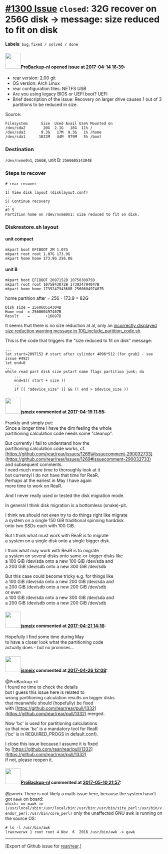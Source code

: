 [\#1300 Issue](https://github.com/rear/rear/issues/1300) `closed`: 32G recover on 256G disk -&gt; message: size reduced to fit on disk
======================================================================================================================================

**Labels**: `bug`, `fixed / solved / done`

#### <img src="https://avatars.githubusercontent.com/u/515451?u=4f985fa15d087babc5049c337be90b42b56c8b8b&v=4" width="50">[ProBackup-nl](https://github.com/ProBackup-nl) opened issue at [2017-04-14 16:39](https://github.com/rear/rear/issues/1300):

-   rear version: 2.00 git
-   OS version: Arch Linux
-   rear configuration files: NETFS USB
-   Are you using legacy BIOS or UEFI boot? UEFI
-   Brief description of the issue: Recovery on larger drive causes 1
    out of 3 partitions to be reduced in size.

Source:

    Filesystem      Size  Used Avail Use% Mounted on
    /dev/sda2        20G  2.1G   18G  11% /
    /dev/sda3       9.3G   17M  9.3G   1% /home
    /dev/sda1      1022M   44M  979M   5% /boot

### Destination

`/dev/nvme0n1`, `256GB`, unit B: `256060514304B`

### Steps to recover

    # rear recover
    ...
    1) View disk layout (disklayout.conf)
    ...
    5) Continue recovery
    ...
    #? 5
    Partition home on /dev/nvme0n1: size reduced to fit on disk.

### Diskrestore.sh layout

#### unit compact

    mkpart boot EFIBOOT 2M 1.07G
    mkpart root root 1.07G 173.9G
    mkpart home home 173.9G 256.0G

#### unit B

    mkpart boot EFIBOOT 2097152B 1075838975B
    mkpart root root 1075843072B 173924794047B
    mkpart home home 173924794368B 256060497407B

home partition after = 256 - 173.9 = 82G

    Disk size = 256060514304B
    Home end  = 256060497407B
    Result    =       +16897B

It seems that there is no size reduction at al, only an [incorrectly
displayed size reduction warning message in
100\_include\_partition\_code.sh](https://github.com/rear/rear/blob/8d088e6516868c992e68c2358f29202e7a9d19a6/usr/share/rear/layout/prepare/GNU/Linux/100_include_partition_code.sh#L157).

This is the code that triggers the "size reduced to fit on disk"
message:

    ...
    let start=2097152 # start after cylinder 4096*512 (for grub2 - see issue #492)
    let end=0
    ...
    while read part disk size pstart name flags partition junk; do
        ...
        end=$(( start + size ))
        ...
        if [[ "$device_size" ]] && (( end > $device_size ))

#### <img src="https://avatars.githubusercontent.com/u/1788608?u=925fc54e2ce01551392622446ece427f51e2f0ce&v=4" width="50">[jsmeix](https://github.com/jsmeix) commented at [2017-04-19 11:55](https://github.com/rear/rear/issues/1300#issuecomment-295237573):

Frankly and simply put:  
Since a longer time I have the dim feeling the whole  
partitioning calculation code needs some "cleanup".

But currently I fail to understand how the  
partitioning calculation code works, cf.  
[https://github.com/rear/rear/issues/1269\#issuecomment-290032733](https://github.com/rear/rear/issues/1269#issuecomment-290032733)  
and subsequent comments.  
I need much more time to thoroughly look at it  
but currentyl I do not have that time for ReaR.  
Perhaps at the eariest in May I have again  
more time to work on ReaR.

And I never really used or tested the disk migration mode.

In general I think disk migration is a bottomless (snake)-pit.

I think we should not even try to do things right like migrate  
a system on a single 150 GiB traditional spinning harddisk  
onto two SSDs each with 100 GiB.

But I think what must work with ReaR is to migrate  
a system on a single disk onto a single bigger disk.

I think what may work with ReaR is to migrate  
a system on several disks onto same-or-bigger disks like  
a 100 GiB /dev/sda onto a new 100 GiB /dev/sda and  
a 200 GiB /dev/sdb onto a new 300 GiB /dev/sdb

But this case could become tricky e.g. for things like  
a 100 GiB /dev/sda onto a new 200 GiB /dev/sda and  
a 200 GiB /dev/sdb onto a new 200 GiB /dev/sdb  
or even  
a 100 GiB /dev/sda onto a new 300 GiB /dev/sda and  
a 200 GiB /dev/sdb onto a new 200 GiB /dev/sdb

#### <img src="https://avatars.githubusercontent.com/u/1788608?u=925fc54e2ce01551392622446ece427f51e2f0ce&v=4" width="50">[jsmeix](https://github.com/jsmeix) commented at [2017-04-21 14:16](https://github.com/rear/rear/issues/1300#issuecomment-296202633):

Hopefully I find some time during May  
to have a closer look what the partitioning code  
actually does - but no promises...

#### <img src="https://avatars.githubusercontent.com/u/1788608?u=925fc54e2ce01551392622446ece427f51e2f0ce&v=4" width="50">[jsmeix](https://github.com/jsmeix) commented at [2017-04-26 12:08](https://github.com/rear/rear/issues/1300#issuecomment-297383393):

@ProBackup-nl  
I found no time to check the details  
but I guess this issue here is related to  
wrong partitioning calculation results on bigger disks  
that meanwhile should (hopefully) be fixed  
with
[https://github.com/rear/rear/pull/1332](https://github.com/rear/rear/pull/1332)
merged.

Now 'bc' is used for partitioning calculations  
so that now 'bc' is a mandatory tool for ReaR  
('bc' is in REQUIRED\_PROGS in default.conf).

I close this issue because I assume it is fixed  
by
[https://github.com/rear/rear/pull/1332](https://github.com/rear/rear/pull/1332)  
If not, please reopen it.

#### <img src="https://avatars.githubusercontent.com/u/515451?u=4f985fa15d087babc5049c337be90b42b56c8b8b&v=4" width="50">[ProBackup-nl](https://github.com/ProBackup-nl) commented at [2017-05-10 21:57](https://github.com/rear/rear/issues/1300#issuecomment-300624785):

@jsmeix There is not likely a math issue here, because the system hasn't
got `mawk` on board:  
`which: no mawk in (/usr/local/sbin:/usr/local/bin:/usr/bin:/usr/bin/site_perl:/usr/bin/vendor_perl:/usr/bin/core_perl)`
only the unaffected GNU awk is running on the source OS:

    # ls -l /usr/bin/awk
    lrwxrwxrwx 1 root root 4 Nov  6  2016 /usr/bin/awk -> gawk

------------------------------------------------------------------------

\[Export of Github issue for
[rear/rear](https://github.com/rear/rear).\]
